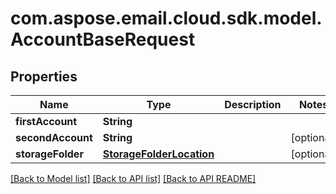 
# com.aspose.email.cloud.sdk.model.AccountBaseRequest

## Properties
Name | Type | Description | Notes
------------ | ------------- | ------------- | -------------
**firstAccount** | **String** |  | 
**secondAccount** | **String** |  |  [optional]
**storageFolder** | [**StorageFolderLocation**](StorageFolderLocation.md) |  |  [optional]


[[Back to Model list]](README.md#documentation-for-models) [[Back to API list]](README.md#documentation-for-api-endpoints) [[Back to API README]](README.md)


